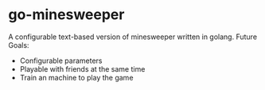 # go-minesweeper
A configurable text-based version of minesweeper written in golang.
Future Goals:
 - Configurable parameters
 - Playable with friends at the same time
 - Train an machine to play the game
